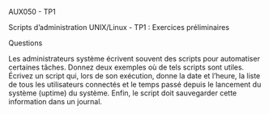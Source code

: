 AUX050 - TP1

Scripts d’administration UNIX/Linux - TP1 : Exercices préliminaires

Questions

Les administrateurs système écrivent souvent des scripts pour automatiser certaines tâches. Donnez deux exemples où de tels scripts sont utiles.
Écrivez un script qui, lors de son exécution, donne la date et l’heure, la liste de tous les utilisateurs connectés et le temps passé depuis le lancement du système (uptime) du système. Enfin, le script doit sauvegarder cette information dans un journal.
